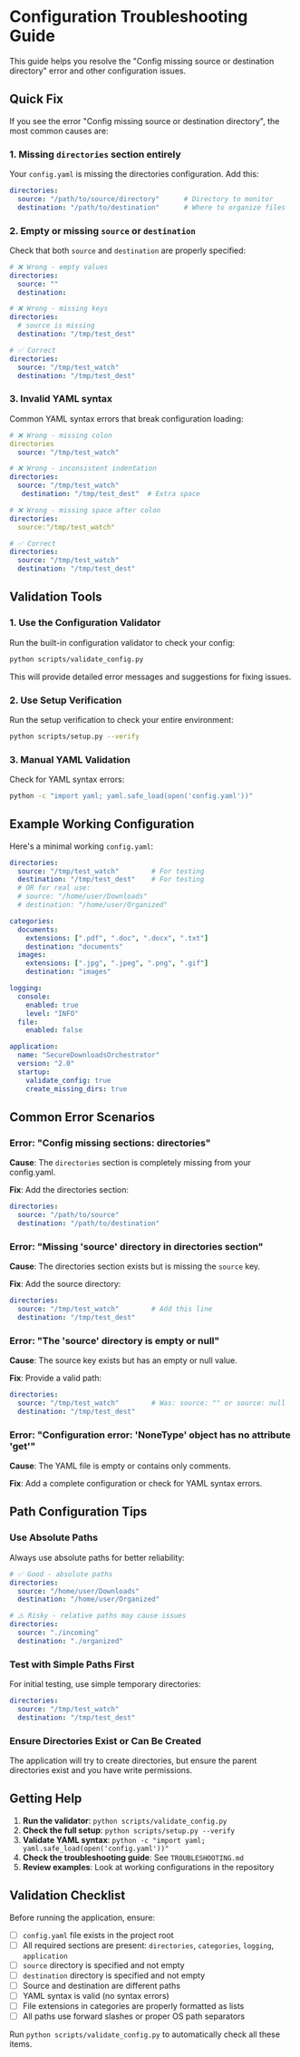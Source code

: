 # Configuration Troubleshooting Guide

This guide helps you resolve the "Config missing source or destination directory" error and other configuration issues.

## Quick Fix

If you see the error "Config missing source or destination directory", the most common causes are:

### 1. Missing `directories` section entirely

Your `config.yaml` is missing the directories configuration. Add this:

```yaml
directories:
  source: "/path/to/source/directory"      # Directory to monitor
  destination: "/path/to/destination"      # Where to organize files
```

### 2. Empty or missing `source` or `destination`

Check that both `source` and `destination` are properly specified:

```yaml
# ❌ Wrong - empty values
directories:
  source: ""
  destination: 

# ❌ Wrong - missing keys  
directories:
  # source is missing
  destination: "/tmp/test_dest"

# ✅ Correct
directories:
  source: "/tmp/test_watch"
  destination: "/tmp/test_dest"
```

### 3. Invalid YAML syntax

Common YAML syntax errors that break configuration loading:

```yaml
# ❌ Wrong - missing colon
directories
  source: "/tmp/test_watch"

# ❌ Wrong - inconsistent indentation
directories:
  source: "/tmp/test_watch"
   destination: "/tmp/test_dest"  # Extra space

# ❌ Wrong - missing space after colon
directories:
  source:"/tmp/test_watch"

# ✅ Correct
directories:
  source: "/tmp/test_watch"
  destination: "/tmp/test_dest"
```

## Validation Tools

### 1. Use the Configuration Validator

Run the built-in configuration validator to check your config:

```bash
python scripts/validate_config.py
```

This will provide detailed error messages and suggestions for fixing issues.

### 2. Use Setup Verification

Run the setup verification to check your entire environment:

```bash
python scripts/setup.py --verify
```

### 3. Manual YAML Validation

Check for YAML syntax errors:

```bash
python -c "import yaml; yaml.safe_load(open('config.yaml'))"
```

## Example Working Configuration

Here's a minimal working `config.yaml`:

```yaml
directories:
  source: "/tmp/test_watch"        # For testing
  destination: "/tmp/test_dest"    # For testing
  # OR for real use:
  # source: "/home/user/Downloads"
  # destination: "/home/user/Organized"

categories:
  documents:
    extensions: [".pdf", ".doc", ".docx", ".txt"]
    destination: "documents"
  images:
    extensions: [".jpg", ".jpeg", ".png", ".gif"]
    destination: "images"

logging:
  console:
    enabled: true
    level: "INFO"
  file:
    enabled: false

application:
  name: "SecureDownloadsOrchestrator"
  version: "2.0"
  startup:
    validate_config: true
    create_missing_dirs: true
```

## Common Error Scenarios

### Error: "Config missing sections: directories"

**Cause**: The `directories` section is completely missing from your config.yaml.

**Fix**: Add the directories section:
```yaml
directories:
  source: "/path/to/source"
  destination: "/path/to/destination"
```

### Error: "Missing 'source' directory in directories section"

**Cause**: The directories section exists but is missing the `source` key.

**Fix**: Add the source directory:
```yaml
directories:
  source: "/tmp/test_watch"        # Add this line
  destination: "/tmp/test_dest"
```

### Error: "The 'source' directory is empty or null"

**Cause**: The source key exists but has an empty or null value.

**Fix**: Provide a valid path:
```yaml
directories:
  source: "/tmp/test_watch"        # Was: source: "" or source: null
  destination: "/tmp/test_dest"
```

### Error: "Configuration error: 'NoneType' object has no attribute 'get'"

**Cause**: The YAML file is empty or contains only comments.

**Fix**: Add a complete configuration or check for YAML syntax errors.

## Path Configuration Tips

### Use Absolute Paths

Always use absolute paths for better reliability:

```yaml
# ✅ Good - absolute paths
directories:
  source: "/home/user/Downloads"
  destination: "/home/user/Organized"

# ⚠️ Risky - relative paths may cause issues
directories:
  source: "./incoming"
  destination: "./organized"
```

### Test with Simple Paths First

For initial testing, use simple temporary directories:

```yaml
directories:
  source: "/tmp/test_watch"
  destination: "/tmp/test_dest"
```

### Ensure Directories Exist or Can Be Created

The application will try to create directories, but ensure the parent directories exist and you have write permissions.

## Getting Help

1. **Run the validator**: `python scripts/validate_config.py`
2. **Check the full setup**: `python scripts/setup.py --verify`
3. **Validate YAML syntax**: `python -c "import yaml; yaml.safe_load(open('config.yaml'))"`
4. **Check the troubleshooting guide**: See `TROUBLESHOOTING.md`
5. **Review examples**: Look at working configurations in the repository

## Validation Checklist

Before running the application, ensure:

- [ ] `config.yaml` file exists in the project root
- [ ] All required sections are present: `directories`, `categories`, `logging`, `application`
- [ ] `source` directory is specified and not empty
- [ ] `destination` directory is specified and not empty  
- [ ] Source and destination are different paths
- [ ] YAML syntax is valid (no syntax errors)
- [ ] File extensions in categories are properly formatted as lists
- [ ] All paths use forward slashes or proper OS path separators

Run `python scripts/validate_config.py` to automatically check all these items.
